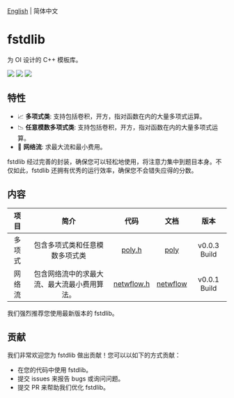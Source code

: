[English](https://github.com/FNatsuka/fstdlib/blob/master/README.en.md) | 简体中文

# fstdlib
为 OI 设计的 C++ 模板库。

![](https://img.shields.io/badge/license-GPL-blue?style=flat-square) ![](https://img.shields.io/badge/C++-100.0%25-green?style=flat-square) ![](https://img.shields.io/badge/requirements-C++98%20or%20newer-brightgreen?style=flat-square)

## 特性

- 📈 **多项式类**: 支持包括卷积，开方，指对函数在内的大量多项式运算。
- 📉 **任意模数多项式类**: 支持包括卷积，开方，指对函数在内的大量多项式运算。
- 🌊 **网络流**: 求最大流和最小费用。

fstdlib 经过完善的封装，确保您可以轻松地使用，将注意力集中到题目本身。不仅如此，fstdlib 还拥有优秀的运行效率，确保您不会错失应得的分数。

## 内容

|项目|简介|代码|文档|版本|
|:-:|:-:|:-:|:-:|:-:|
|多项式|包含多项式类和任意模数多项式类|[poly.h](https://raw.githubusercontent.com/FNatsuka/fstdlib/poly/source/poly.h)|[poly](https://github.com/FNatsuka/fstdlib/blob/master/doc/poly.zh-CN.md)|v0.0.3 Build|
|网络流|包含网络流中的求最大流、最大流最小费用算法。|[netwflow.h]()|[netwflow]()|v0.0.1 Build|

我们强烈推荐您使用最新版本的 fstdlib。

## 贡献

我们非常欢迎您为 fstdlib 做出贡献！您可以以如下的方式贡献：

- 在您的代码中使用 fstdlib。
- 提交 issues 来报告 bugs 或询问问题。
- 提交 PR 来帮助我们优化 fstdlib。
